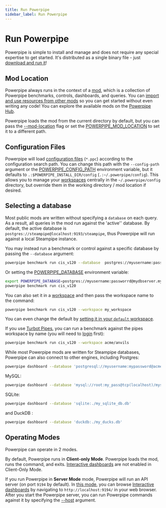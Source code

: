 ```yaml
---
title: Run Powerpipe
sidebar_label: Run Powerpipe
---
```


# Run Powerpipe

Powerpipe is simple to install and manage and does not require any special expertise to get started.  It's distributed as a single binary file - just [download and run it](/downloads)!

## Mod Location
Powerpipe always runs in the context of a [mod](/docs/build), which is a collection of Powerpipe benchmarks, controls, dashboards, and queries.  You can [import and use resources from other mods](/docs/build/mod-dependencies) so you can get started without even writing any code! You can explore the available mods on the [Powerpipe Hub](https://hub.powerpipe.io/).

Powerpipe loads the mod from the current directory by default, but you can pass the [--mod-location](/docs/reference/cli#global-flags) flag or set the [POWERPIPE_MOD_LOCATION](/docs/reference/env-vars/powerpipe_mod_location) to set it to a different path.  

## Configuration Files
Powerpipe will load [configuration files](/docs/reference/config-files) (`*.ppc`) according to the configuration search path.  You can change this path with the `--config-path` argument or the [POWERPIPE_CONFIG_PATH](/docs/reference/env-vars/powerpipe_config_path) environment variable, but it defaults to `.:$POWERPIPE_INSTALL_DIR/config` (`.:~/.powerpipe/config`).  This allows you to manage your [workspaces](/docs/run/workspaces) centrally in the `~/.powerpipe/config` directory, but override them in the working directory / mod location if desired.


## Selecting a database

Most public mods are written without specifying a `database` on each query.  As a result, all queries in the mod run against the 'active'' database. By default, the active database is `postgres://steampipe@localhost:9193/steampipe`, thus Powerpipe will run against a local Steampipe instance.  

You may instead run a benchmark or control against a specific database by passing the `--database` argument:
```bash
powerpipe benchmark run cis_v120 --database  postgres://myusername:passworrd@mydbserver.mydomain.com:9193/steampipe
```

Or setting the [POWERPIPE_DATABASE](/docs/reference/env-vars/powerpipe_database) environment variable:

```bash
export POWERPIPE_DATABASE=postgres://myusername:passworrd@mydbserver.mydomain.com:9193/steampipe
powerpipe benchmark run cis_v120
```

You can also set it in a [workspace](/docs/run/workspaces) and then pass the workspace name to the command:
```bash
powerpipe benchmark run cis_v120 --workspace my_workspace
```

You can even change the default by [setting it in your `default` workspace](/docs/run/workspaces#using-workspaces).

If you use [Turbot Pipes](http://pipes.turbot.com), you can run a benchmark against the pipes workspace by name (you will need to [login](/docs/reference/cli/login) first):
```bash
powerpipe benchmark run cis_v120 --workspace acme/anvils
```

While most Powerpipe mods are written for Steampipe databases, Powerpipe can also connect to other engines, including Postgres:

```bash
powerpipe dashboard --database 'postgresql://myusername:mypassword@acme-prod.apse1.db.cloud.turbot.io:9193/aaa000'
```

MySQL:

```bash
powerpipe dashboard --database 'mysql://root:my_pass@tcp(localhost)/mysql'
```

SQLite:
```bash
powerpipe dashboard --database 'sqlite:./my_sqlite_db.db'
```

and DuckDB :
```bash
powerpipe dashboard --database 'duckdb:./my_ducks.db'
```


## Operating Modes

Powerpipe can operate in 2 modes.

By default, Powerpipe runs in **Client-only Mode**.  Powerpipe loads the mod, runs the command, and exits.  [Interactive dashboards](/docs/run/dashboard) are not enabled in Client-Only Mode.

If you run Powerpipe in **Server Mode** mode, Powerpipe will run an API server (on port `9194` by default).  In [this mode](/docs/run/server), you can browse [Interactive dashboards](/docs/run/dashboard) by navigating to `http://localhost:9194/` in your web browser.  After you start the Powerpipe server, you can run Powerpipe commands against it by specifying the [--host](/docs/reference/cli#global-flags) argument.
